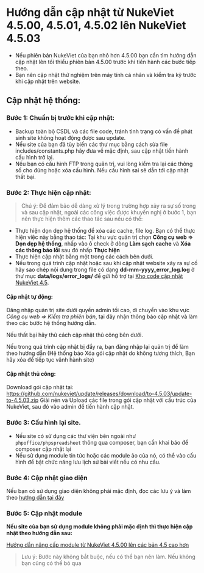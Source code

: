 # Hướng dẫn cập nhật từ NukeViet 4.5.00, 4.5.01, 4.5.02 lên NukeViet 4.5.03

- Nếu phiên bản NukeViet của bạn nhỏ hơn 4.5.00 bạn cần tìm hướng dẫn cập nhật lên tối thiểu phiên bản 4.5.00 trước khi tiến hành các bước tiếp theo.
- Bạn nên cập nhật thử nghiệm trên máy tính cá nhân và kiểm tra kỹ trước khi cập nhật trên website.

## Cập nhật hệ thống:

### Bước 1: Chuẩn bị trước khi cập nhật:

- Backup toàn bộ CSDL và các file code, tránh tình trạng có vấn đề phát sinh site không hoạt động được sau update.
- Nếu site của bạn đã tùy biến các thư mục bằng cách sửa file includes/constants.php hãy đưa về mặc định, sau cập nhật tiến hành cấu hình trở lại.
- Nếu bạn có cấu hình FTP trong quản trị, vui lòng kiểm tra lại các thông số cho đúng hoặc xóa cấu hình. Nếu cấu hình sai sẽ dẫn tới cập nhật thất bại.

### Bước 2: Thực hiện cập nhật:

> Chú ý: Để đảm bảo dễ dàng xử lý trong trường hợp xảy ra sự số trong và sau cập nhật, ngoài các công việc được khuyến nghị ở bước 1, bạn nên thực hiện thêm các thao tác sau nếu có thể:
 - Thực hiện dọn dẹp hệ thống để xóa các cache, file log. Bạn có thể thực hiện việc này bằng thao tác: Tại khu vực quản trị chọn **Công cụ web => Dọn dẹp hệ thống**, nhấp vào ô check ở dòng **Làm sạch cache** và **Xóa các thông báo lỗi** sau đó nhấp **Thực hiện**
 - Thực hiện cập nhật bằng một trong các cách bên dưới.
 - Nếu trong quá trình cập nhật hoặc sau khi cập nhật website xảy ra sự cố hãy sao chép nội dung trong file có dạng **dd-mm-yyyy_error_log.log** ở thư mục **data/logs/error_logs/** để gửi hỗ trợ tại [Kho code cập nhật NukeViet 4.5](https://github.com/nukeviet/update/issues).

#### Cập nhật tự động:

Đăng nhập quản trị site dưới quyền admin tối cao, di chuyển vào khu vực *Công cụ web => Kiểm tra phiên bản*, tại đây nhận thông báo cập nhật và làm theo các bước hệ thống hướng dẫn.

Nếu thất bại hãy thử cách cập nhật thủ công bên dưới.

Nếu trong quá trình cập nhật bị đẩy ra, bạn đăng nhập lại quản trị để làm theo hướng dẫn (Hệ thống báo Xóa gói cập nhật do không tương thích, Bạn hãy xóa để tiếp tục vânh hành site)

#### Cập nhật thủ công:

Download gói cập nhật tại: https://github.com/nukeviet/update/releases/download/to-4.5.03/update-to-4.5.03.zip
Giải nén và Upload các file trong gói cập nhật với cấu trúc của NukeViet, sau đó vào admin để tiến hành cập nhật.

### Bước 3: Cấu hình lại site.

- Nếu site có sử dụng các thư viện bên ngoài như `phpoffice/phpspreadsheet` thông qua composer, bạn cần khai báo để composer cập nhật lại
- Nếu sử dụng module tin tức hoặc các module ảo của nó, có thể vào cấu hình để bật chức năng lưu lịch sử bài viết nếu có nhu cầu.

### Bước 4: Cập nhật giao diện

Nếu bạn có sử dụng giao diện không phải mặc định, đọc các lưu ý và làm theo [hướng dẫn tại đây](https://github.com/nukeviet/update/wiki/H%C6%B0%E1%BB%9Bng-d%E1%BA%ABn-n%C3%A2ng-c%E1%BA%A5p-giao-di%E1%BB%87n-t%C6%B0%C6%A1ng-th%C3%ADch-t%E1%BB%AB-NukeViet-4.5.00-l%C3%AAn-c%C3%A1c-phi%C3%AAn-b%E1%BA%A3n-4.5-cao-h%C6%A1n)

### Bước 5: Cập nhật module

**Nếu site của bạn sử dụng module không phải mặc định thì thực hiện cập nhật theo hướng dẫn sau:**

[Hướng dẫn nâng cấp module từ NukeViet 4.5.00 lên các bản 4.5 cao hơn](https://github.com/nukeviet/update/wiki/H%C6%B0%E1%BB%9Bng-d%E1%BA%ABn-n%C3%A2ng-c%E1%BA%A5p-module-t%E1%BB%AB-NukeViet-4.5.00-l%C3%AAn-c%C3%A1c-b%E1%BA%A3n-4.5-cao-h%C6%A1n)

> Lưu ý: Bước này không bắt buộc, nếu có thể bạn nên làm. Nếu không bạn cũng có thể bỏ qua
